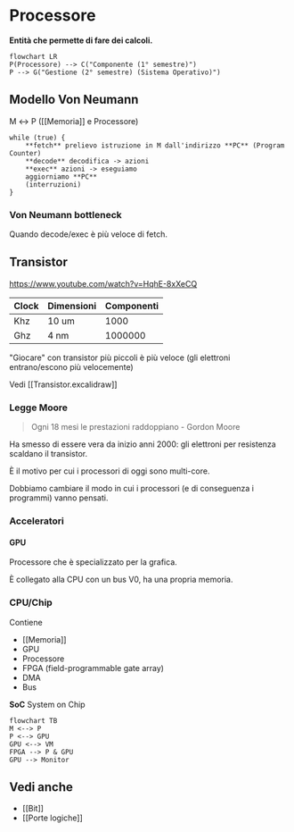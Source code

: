 # Processore

**Entità che permette di fare dei calcoli.**

```mermaid
flowchart LR
P(Processore) --> C("Componente (1° semestre)")
P --> G("Gestione (2° semestre) (Sistema Operativo)")
```

## Modello Von Neumann

M ↔ P ([[Memoria]] e Processore)

```
while (true) {
    **fetch** prelievo istruzione in M dall'indirizzo **PC** (Program Counter)
    **decode** decodifica -> azioni
    **exec** azioni -> eseguiamo
    aggiorniamo **PC**
    (interruzioni)
}
```

### Von Neumann bottleneck

Quando decode/exec è più veloce di fetch.

## Transistor

https://www.youtube.com/watch?v=HqhE-8xXeCQ

| Clock | Dimensioni | Componenti |
|-------|------------|------------|
| Khz   | 10 um      | 1000       |
| Ghz   | 4 nm       | 1000000    |

"Giocare" con transistor più piccoli è più veloce (gli elettroni entrano/escono più velocemente)

Vedi [[Transistor.excalidraw]]

### Legge Moore

> Ogni 18 mesi le prestazioni raddoppiano
\- Gordon Moore


Ha smesso di essere vera da inizio anni 2000: gli elettroni per resistenza scaldano il transistor.

È il motivo per cui i processori di oggi sono multi-core.

Dobbiamo cambiare il modo in cui i processori (e di conseguenza i programmi) vanno pensati.

### Acceleratori

#### GPU

Processore che è specializzato per la grafica.

È collegato alla CPU con un bus V0, ha una propria memoria.

### CPU/Chip

Contiene

- [[Memoria]]
- GPU
- Processore
- FPGA (field-programmable gate array)
- DMA
- Bus

**SoC** System on Chip

```mermaid
flowchart TB
M <--> P
P <--> GPU
GPU <--> VM
FPGA --> P & GPU
GPU --> Monitor
```
## Vedi anche

- [[Bit]]
- [[Porte logiche]]